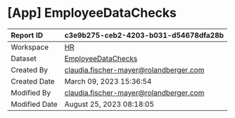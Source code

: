 



# [App] EmployeeDataChecks

|Report ID|c3e9b275-ceb2-4203-b031-d54678dfa28b|
| :--- | :--- |
|Workspace|[HR](../Workspaces/HR.md)|
|Dataset|[EmployeeDataChecks](../Datasets/EmployeeDataChecks.md)|
|Created By|claudia.fischer-mayer@rolandberger.com|
|Created Date|March 09, 2023 15:36:54|
|Modified By|claudia.fischer-mayer@rolandberger.com|
|Modified Date|August 25, 2023 08:18:05|
